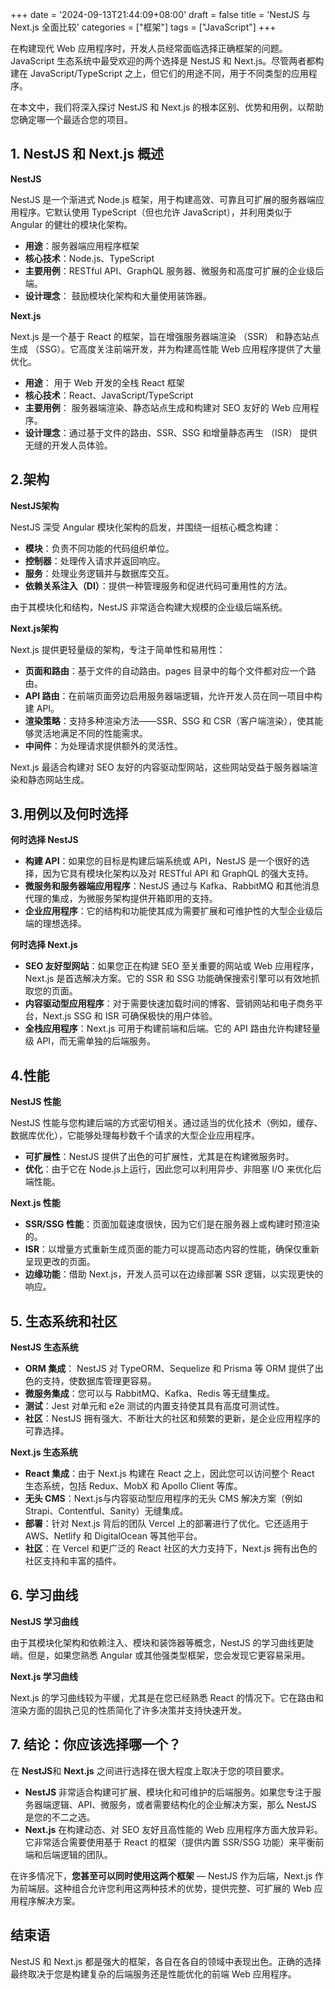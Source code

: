 +++
date = '2024-09-13T21:44:09+08:00'
draft = false
title = 'NestJS 与 Next.js 全面比较'
categories = ["框架"]
tags = ["JavaScript"]
+++

在构建现代 Web 应用程序时，开发人员经常面临选择正确框架的问题。JavaScript 生态系统中最受欢迎的两个选择是 NestJS 和 Next.js。尽管两者都构建在 JavaScript/TypeScript 之上，但它们的用途不同，用于不同类型的应用程序。

在本文中，我们将深入探讨 NestJS 和 Next.js 的根本区别、优势和用例，以帮助您确定哪一个最适合您的项目。

## 1. NestJS 和 Next.js 概述
**NestJS**

NestJS 是一个渐进式 Node.js 框架，用于构建高效、可靠且可扩展的服务器端应用程序。它默认使用 TypeScript（但也允许 JavaScript），并利用类似于 Angular 的健壮的模块化架构。

- **用途**：服务器端应用程序框架
- **核心技术**：Node.js、TypeScript
- **主要用例**：RESTful API、GraphQL 服务器、微服务和高度可扩展的企业级后端。
- **设计理念**： 鼓励模块化架构和大量使用装饰器。

**Next.js**

Next.js 是一个基于 React 的框架，旨在增强服务器端渲染 （SSR） 和静态站点生成 （SSG）。它高度关注前端开发，并为构建高性能 Web 应用程序提供了大量优化。

- **用途**： 用于 Web 开发的全栈 React 框架
- **核心技术**：React、JavaScript/TypeScript
- **主要用例**： 服务器端渲染、静态站点生成和构建对 SEO 友好的 Web 应用程序。
- **设计理念**：通过基于文件的路由、SSR、SSG 和增量静态再生 （ISR） 提供无缝的开发人员体验。

## 2.架构
**NestJS架构**

NestJS 深受 Angular 模块化架构的启发，并围绕一组核心概念构建：
- **模块**：负责不同功能的代码组织单位。
- **控制器**：处理传入请求并返回响应。
- **服务**：处理业务逻辑并与数据库交互。
- **依赖关系注入（DI）**：提供一种管理服务和促进代码可重用性的方法。

由于其模块化和结构，NestJS 非常适合构建大规模的企业级后端系统。

**Next.js架构**

Next.js 提供更轻量级的架构，专注于简单性和易用性：
- **页面和路由**：基于文件的自动路由。pages 目录中的每个文件都对应一个路由。
- **API 路由**：在前端页面旁边启用服务器端逻辑，允许开发人员在同一项目中构建 API。
- **渲染策略**：支持多种渲染方法——SSR、SSG 和 CSR（客户端渲染），使其能够灵活地满足不同的性能需求。
- **中间件**：为处理请求提供额外的灵活性。

Next.js 最适合构建对 SEO 友好的内容驱动型网站，这些网站受益于服务器端渲染和静态网站生成。

## 3.用例以及何时选择
**何时选择 NestJS**
- **构建 API**：如果您的目标是构建后端系统或 API，NestJS 是一个很好的选择，因为它具有模块化架构以及对 RESTful API 和 GraphQL 的强大支持。
- **微服务和服务器端应用程序**：NestJS 通过与 Kafka、RabbitMQ 和其他消息代理的集成，为微服务架构提供开箱即用的支持。
- **企业应用程序**：它的结构和功能使其成为需要扩展和可维护性的大型企业级后端的理想选择。

**何时选择 Next.js**
- **SEO 友好型网站**：如果您正在构建 SEO 至关重要的网站或 Web 应用程序，Next.js 是首选解决方案。它的 SSR 和 SSG 功能确保搜索引擎可以有效地抓取您的页面。
- **内容驱动型应用程序**：对于需要快速加载时间的博客、营销网站和电子商务平台，Next.js SSG 和 ISR 可确保极快的用户体验。
- **全栈应用程序**：Next.js 可用于构建前端和后端。它的 API 路由允许构建轻量级 API，而无需单独的后端服务。

## 4.性能

**NestJS 性能**

NestJS 性能与您构建后端的方式密切相关。通过适当的优化技术（例如，缓存、数据库优化），它能够处理每秒数千个请求的大型企业应用程序。
- **可扩展性**：NestJS 提供了出色的可扩展性，尤其是在构建微服务时。
- **优化**：由于它在 Node.js上运行，因此您可以利用异步、非阻塞 I/O 来优化后端性能。

**Next.js 性能**
- **SSR/SSG 性能**：页面加载速度很快，因为它们是在服务器上或构建时预渲染的。
- **ISR**：以增量方式重新生成页面的能力可以提高动态内容的性能，确保仅重新呈现更改的页面。
- **边缘功能**：借助 Next.js，开发人员可以在边缘部署 SSR 逻辑，以实现更快的响应。

## 5. 生态系统和社区
**NestJS 生态系统**
- **ORM 集成**： NestJS 对 TypeORM、Sequelize 和 Prisma 等 ORM 提供了出色的支持，使数据库管理更容易。
- **微服务集成**：您可以与 RabbitMQ、Kafka、Redis 等无缝集成。
- **测试**：Jest 对单元和 e2e 测试的内置支持使其具有高度可测试性。
- **社区**：NestJS 拥有强大、不断壮大的社区和频繁的更新，是企业应用程序的可靠选择。

**Next.js 生态系统**

- **React 集成**：由于 Next.js 构建在 React 之上，因此您可以访问整个 React 生态系统，包括 Redux、MobX 和 Apollo Client 等库。
- **无头 CMS**：Next.js与内容驱动型应用程序的无头 CMS 解决方案（例如 Strapi、Contentful、Sanity）无缝集成。
- **部署**：针对 Next.js 背后的团队 Vercel 上的部署进行了优化。它还适用于 AWS、Netlify 和 DigitalOcean 等其他平台。
- **社区**：在 Vercel 和更广泛的 React 社区的大力支持下，Next.js 拥有出色的社区支持和丰富的插件。

## 6. 学习曲线
**NestJS 学习曲线**

由于其模块化架构和依赖注入、模块和装饰器等概念，NestJS 的学习曲线更陡峭。但是，如果您熟悉 Angular 或其他强类型框架，您会发现它更容易采用。

**Next.js 学习曲线**

Next.js 的学习曲线较为平缓，尤其是在您已经熟悉 React 的情况下。它在路由和渲染方面的固执己见的性质简化了许多决策并支持快速开发。

## 7. 结论：你应该选择哪一个？
在 **NestJS**和 **Next.js** 之间进行选择在很大程度上取决于您的项目要求。

- **NestJS** 非常适合构建可扩展、模块化和可维护的后端服务。如果您专注于服务器端逻辑、API、微服务，或者需要结构化的企业解决方案，那么 NestJS 是您的不二之选。
- **Next.js** 在构建动态、对 SEO 友好且高性能的 Web 应用程序方面大放异彩。它非常适合需要使用基于 React 的框架（提供内置 SSR/SSG 功能）来平衡前端和后端逻辑的团队。

在许多情况下，**您甚至可以同时使用这两个框架** — NestJS 作为后端，Next.js 作为前端层。这种组合允许您利用这两种技术的优势，提供完整、可扩展的 Web 应用程序解决方案。

## 结束语
NestJS 和 Next.js 都是强大的框架，各自在各自的领域中表现出色。正确的选择最终取决于您是构建复杂的后端服务还是性能优化的前端 Web 应用程序。
